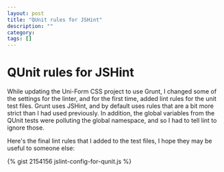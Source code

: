 ```yaml
---
layout: post
title: "QUnit rules for JSHint"
description: ""
category: 
tags: []
---
```


# QUnit rules for JSHint

While updating the Uni-Form CSS project to use Grunt, I changed some of the
settings for the linter, and for the first time, added lint rules for the
unit test files. Grunt uses JSHint, and by default uses rules that are a bit
more strict than I had used previously. In addition, the global variables from
the QUnit tests were polluting the global namespace, and so I had to tell lint
to ignore those.

Here's the final lint rules that I added to the test files, I hope they may be
useful to someone else:

{% gist 2154156 jslint-config-for-qunit.js %}